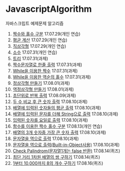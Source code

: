 # JavascriptAlgorithm
자바스크립트 예제문제 알고리즘
1. [짝수와 홀수 구분](./Exercise/EvenOrOdd.js) 17.07.29(개인 연습)
2. [평균 계산](./Exercise/Average.js) 17.07.29(개인 연습)
3. [직삼각형](./Exercise/RightAngledTriangle.js) 17.07.29(개인 연습)
4. [소수](./Exercise/PrimeNum.js) 17.07.31(개인 연습)
5. [트리](./Exercise/Tree.js) 17.07.31(과제)
6. [짝수문자열로 한줄 출력](./Exercise/EvenNumString.js) 17.07.31(과제)
7. [While을 이용한 짝수](./Exercise/WhileEvenNum.js) 17.07.31(과제)
8. [While을 이용한 역순의 홀수](./Exercise/WhileOddNumRev.js) 17.07.31(과제)
9. [정삼각형 만들기](./Exercise/Pyramid.js) 17.08.01(과제)
10. [역정삼각형 만들기](./Exercise/RevPyramid.js) 17.08.01(과제)
11. [초단위로 반복 출력](./Exercise/secondStack.js) 17.08.09(과제)
12. [두 수 비교 후 큰 숫자 출력](./Exercise/compareNumber.js) 17.08.10(과제)
13. [배열에 입력된 숫자들의 평균 출력](./Exercise/arrayAverage.js) 17.08.10(과제)
14. [배열에 입력된 문자를 더해 String으로 출력](./Exercise/arrStrSumStr.js) 17.08.10(과제)
15. [입력된 숫자를 요일로 출력](./Exercise/returnDay.js) 17.08.10(과제)
16. [함수를 이용한 짝수 홀수 구분](./Exercise/EvenOrOddFunc.js) 17.08.13(개인 연습)
17. [배열의 3개 숫자중 가장 큰 숫자 출력](./Exercise/threeMaxNum.js) 17.08.10(과제)
18. [문자열을 역으로 출력](./Exercise/reverseStr.js) 17.08.10(과제)
19. [문자열을 역으로 출력(Built-in-Object사용)](./Exercise/reverseStrBuiltInObj.js) 17.08.10(과제)
20. [Check Palindrom(문자열1개는 false 반환)](./Exercise/palindrome.js) 17.08.14(퀴즈)
21. [최단 거리 1차원 배열의 쌍 구하기](./Exercise/findMinDistance.js) 17.08.14(퀴즈)
22. [1부터 10,000까지 8의 개수 구하기](./Exercise/searchEight.js) 17.08.16(퀴즈)
